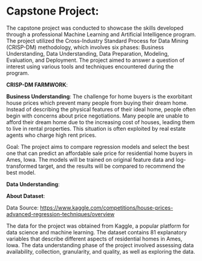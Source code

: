 # **Capstone Project**:
The capstone project was conducted to showcase the skills developed through a professional Machine Learning and Artificial Intelligence program. The project utilized the Cross-Industry Standard Process for Data Mining (CRISP-DM) methodology, which involves six phases: Business Understanding, Data Understanding, Data Preparation, Modeling, Evaluation, and Deployment. The project aimed to answer a question of interest using various tools and techniques encountered during the program.

**CRISP-DM FARMWORK**:

**Business Understanding**: 
The challenge for home buyers is the exorbitant house prices which prevent many people from buying their dream home. Instead of describing the physical features of their ideal home, people often begin with concerns about price negotiations. Many people are unable to afford their dream home due to the increasing cost of houses, leading them to live in rental properties. This situation is often exploited by real estate agents who charge high rent prices.

Goal: The project aims to compare regression models and select the best one that can predict an affordable sale price for residential home buyers in Ames, Iowa. The models will be trained on original feature data and log-transformed target, and the results will be compared to recommend the best model.

**Data Understanding**:

**About Dataset**:

Data Source: https://www.kaggle.com/competitions/house-prices-advanced-regression-techniques/overview

The data for the project was obtained from Kaggle, a popular platform for data science and machine learning. The dataset contains 81 explanatory variables that describe different aspects of residential homes in Ames, Iowa. The data understanding phase of the project involved assessing data availability, collection, granularity, and quality, as well as exploring the data.


